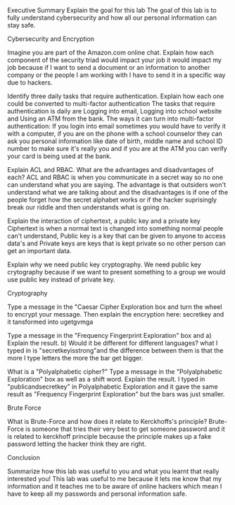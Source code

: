 Executive Summary
Explain the goal for this lab
The goal of this lab is to fully understand cybersecurity and how all our personal information can stay safe.

Cybersecurity and Encryption

Imagine you are part of the Amazon.com online chat. Explain how each component of the security triad would impact your job
it would impact my job because if I want to send a document or an information to another company or the people I am working with I have to send it in a specific way due to hackers.

Identify three daily tasks that require authentication. Explain how each one could be converted to multi-factor authentication
The tasks that require authentication is daily are Logging into email, Logging into school website and Using an ATM from the bank. The ways it can turn into multi-factor authentication: If you login into email sometimes you would have to verify it with a computer, if you are on the phone with a school counselor they can ask you personal information like date of birth, middle name and school ID number to make sure it's really you and if you are at the ATM you can verify your card is being used at the bank. 

Explain ACL and RBAC. What are the advantages and disadvantages of each?
ACL and RBAC is when you communicate in a secret way so no one can understand what you are saying. The advantage is that outsiders won't understand what we are talking about and the disadvantages is if one of the people forget how the secret alphabet works or if the hacker suprisingly break our riddle and then understands what is going on.

Explain the interaction of ciphertext, a public key and a private key
Ciphertext is when a normal text is changed into something normal people can't understand, Public key is a key that can be given to anyone to access data's and Private keys are keys that is kept private so no other person can get an important data. 

Explain why we need public key cryptography.
We need public key crytography because if we want to present something to a group we would use public key instead of private key.

Cryptography

Type a message in the "Caesar Cipher Exploration box and turn the wheel to encrypt your message. Then explain the encryption here:
secretkey and it tansformed into ugetgvmga

Type a message in the "Frequency Fingerprint Exploration" box and a) Explain the result. b) Would it be different for different languages?
what I typed in is "secretkeyisstrong"and the difference between them is that the more I type letters the more the bar get bigger.

What is a "Polyalphabetic cipher?" Type a message in the "Polyalphabetic Exploration" box as well as a shift word. Explain the result.
I typed in "publicandsecretkey" in Polyalphabetic Exploration and it gave the same result as "Frequency Fingerprint Exploration" but the bars was just smaller. 

Brute Force

What is Brute-Force and how does it relate to Kerckhoffs's principle?
Brute-Force is someone that tries their very best to get someone password and it is related to kerckhoff principle because the principle makes up a fake password letting the hacker think they are right.

Conclusion

Summarize how this lab was useful to you and what you learnt that really interested you!
This lab was useful to me because it lets me know that my information and it teaches me to be aware of online hackers which mean I have to keep all my passwords and personal information safe.
